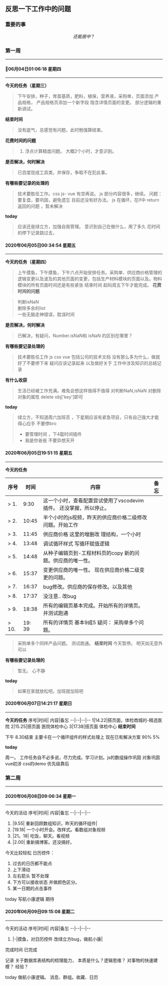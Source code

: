 ## 反思一下工作中的问题

### 重要的事

$$ 还能居中？  $$

### 第一周
---
#### 06月04日01:06:18 星期四
---
**今天的任务（星期三）**
> 下午安排，种子，育苗基质，肥料，植保，营养液，采购单，页面添加 产品规格， 产品规格页添加一个新字段
> 隐含详情页面的变更。 部分逻辑的重新调试。

**结束时间**
> 没有底气，总感觉有问题，此时勉强算结束。

**花费时间的问题**
> 1. 浮点计算精度问题。 大概2个小时，才意识到。

**是否解决，何时解决**
> 已百度现成工具类，并保存，争取不在犯此事。

**有哪些要记录的处理的**
> 技术要胜任工作。css  js-  vue 有空再说。
> js  部分内容很多，继续。  问题： 要复盘，要巩固，避免遗忘 目前还没有好办法。
> js  在循环，在if中  return 返回的问题 ，暂未解决

**today**
> 应该还是绿立方，加强自我管理。 意识到自己在做什么，用了多久
> 花时间的停下记录跳过去，

#### 2020年06月05日00:34:54 星期五
---
**今天的任务（星期四）**

> 上午摸鱼，下午摸鱼，下午六点开始安排任务。采购单、供应商价格管理的逻辑变更以及波及的其他页面的变更，包括生产材料模块的页面以及。物料模块的所有页面时间还是有些紧张
结束时间
> 起码周五下午才能完成。
**花费时间的问题**

> 判断isNaN  
> 删除多余的list  
> 一些无脑走神错误，耽误时间 

**是否解决，何时解决**
> 已解决，有疑问，Number.isNaN和 isNaN 的区别在哪里？

**有哪些要记录处理的**
> 技术要胜任工作 js css vue  包括公司的技术文档
> 没有那么多为什么，做就好了不要停下来
> 疑问应该记录起来
> 以及做好关于 工作中涉及知识的总结记录

**有什么收获**
> 生活已经被工作充满。难免会想这样值得不值得
> 对判断NaN,isNaN 
> 对删除对象的属性 delete obj['key']即可

**today**
> 绿立方，不知道周六加班否 ，下星期应该有紧急项目，只有自己强大才能得心应手  不要停bro
> * 要管理时间 ，下4载时间插件 
> * 我是你爸爸 不要异想天开

#### 2020年06月05日19:51:15 星期五
---
**今天的任务**

序号|时间| 内容|备忘
--|--|--|--
> 1.| 9:30 | 这一个小时，查看配置尝试使用了vscodevim 插件。 还没掌握，所以停止。
> 2.|10:45 | 半个小时的js视频，昨天的供应商价格二级修改问题。开始工作
> 3. |11:45|  供应商价格 这里的增删改 理结构，一个小时 
> 4. |13:48 | 调试循环样式 写循环赋值逻辑
> 5. |14:48  |从种子编辑页到-工程材料页的copy 新的问题。供应商的唯一性。
> 6. |15:37  |变更供应商的唯一性。 现在供应商价格二级变更的问题。
> 7. |16:37   |bug修改。供应商的保存修改。以及其他
> 8. |17:37   |没注意.. 改bug 
> 9. |18:38   |所有的编辑页基本完成。开始所有的详情页。并测试跑通
> 10. |19:    39  |所有的详情页 基本9成5   疑问： 采购单多个问题。
>  采购单多个同样产品问题。 测试跑通。 
**结束时间**
> 今天暂停。 明天如无意外可以

**有哪些要记录处理的**
> 暂无。
> 心不静

**today**
> 如果在家就放松吧。加班就加班吧


#### 2020年06月07日14:21:17 星期日
---
**今天的任务**
序号|时间| 内容|备忘
--|--|--|--
1|14.22|搭页面，体检商城的-精选医院
2|15.25|搭页面 医院体检中心
3|17.38|搭页面 体检中心
**结束时间**

下午 8.30结束 主要卡在一个循环组件的样式处理上   现在已有解决方案 90% 5%

**today**

周一。 工作任务自不必多说，尽力完成。学习计划。js的数组操作巩固 对象巩固  vue初涉  css的demo 优先级靠后



### 第二周
---
#### 2020年06月08日09:06:34 星期一
---
今天的活动
序号|时间| 内容|备忘
--|--|--|--
1. |9.55| 重新回顾数组知识，昨天的循环组件|
2. |19.18| 一个小时开会。改样式。看数组对象视频
3. |21。18| 吃饭，聊天。看视频
4. |2.00| 重新搞博客。还没搞好。
   
今天比较轻松 
日历控件： 
1. 过去的日历都不能点
2. 上下滑动
3. 左右箭头  暂不处理
4. 下方可以接收状态 并做颜色区分。
5. 某一日期的点击事件

today
写航小康逻辑 期待

#### 2020年06月09日09:15:08 星期二
---
今天的活动
序号|时间| 内容|备忘
--|--|--|--
1. |-|摸鱼，对日历控件 改绿立方bug，做航小康|
   
完成时间
已完成

记录
关于数据库表结构的梳理能力， 本质是什么？逻辑思维？ 对事物的快速建模？ 经验？

today
做航小康逻辑。 消息、群组。收藏、日历
